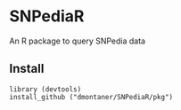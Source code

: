 # SNPediaR
An R package to query SNPedia data

Install
-------

    library (devtools)
    install_github ("dmontaner/SNPediaR/pkg")
